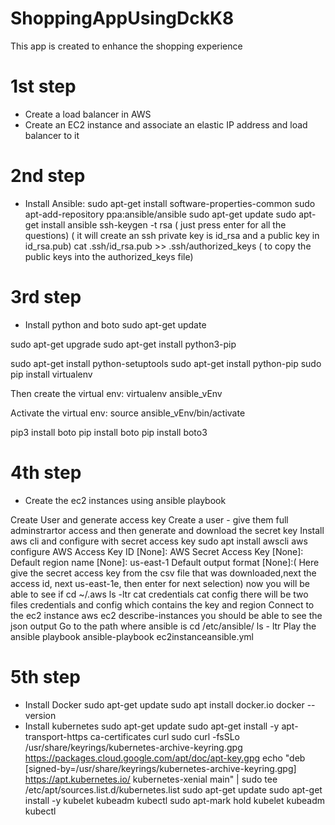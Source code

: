 # ShoppingAppUsingDckK8


This app is created to enhance the shopping experience

# 1st step
-  Create a load balancer in AWS
- Create an EC2 instance and associate an elastic IP address and load balancer to it 

# 2nd step
- Install Ansible:
sudo apt-get install software-properties-common
sudo apt-add-repository ppa:ansible/ansible
sudo apt-get update
sudo apt-get install ansible
ssh-keygen -t rsa ( just press enter for all the questions) ( it will create an ssh private key is id_rsa and a public key in id_rsa.pub) 
cat .ssh/id_rsa.pub >> .ssh/authorized_keys ( to copy the public keys into the authorized_keys file)

# 3rd step
- Install python and boto
sudo apt-get update

sudo apt-get upgrade
sudo apt-get install python3-pip

sudo apt-get install python-setuptools
sudo apt-get install python-pip
sudo pip install virtualenv

Then create the virtual env: 
virtualenv ansible_vEnv

Activate the virtual env: 
source ansible_vEnv/bin/activate

pip3 install boto
pip install boto
pip install boto3

# 4th step
- Create the ec2 instances using ansible playbook

Create User and generate access key
Create a user - give them full adminstrartor access and then generate and download the secret key
Install aws cli and configure with secret access key 
sudo apt  install awscli
aws configure 
AWS Access Key ID [None]: 
AWS Secret Access Key [None]: 
Default region name [None]: us-east-1
Default output format [None]:( Here give the secret access key from the csv file that was downloaded,next the access id, next us-east-1e, then enter for next selection)
now you will be able to see if
cd ~/.aws
ls -ltr
cat credentials
cat config
there will be two files credentials and config which contains the key and region
Connect to the ec2 instance
aws ec2 describe-instances
you should be able to see the json output
Go to the path where ansible is 
cd /etc/ansible/
ls - ltr
Play the ansible playbook
ansible-playbook ec2instanceansible.yml

# 5th step
- Install Docker
sudo apt-get update
sudo apt install docker.io
docker --version
- Install  kubernetes
sudo apt-get update
sudo apt-get install -y apt-transport-https ca-certificates curl
sudo curl -fsSLo /usr/share/keyrings/kubernetes-archive-keyring.gpg https://packages.cloud.google.com/apt/doc/apt-key.gpg
echo "deb [signed-by=/usr/share/keyrings/kubernetes-archive-keyring.gpg] https://apt.kubernetes.io/ kubernetes-xenial main" | sudo tee /etc/apt/sources.list.d/kubernetes.list
sudo apt-get update
sudo apt-get install -y kubelet kubeadm kubectl
sudo apt-mark hold kubelet kubeadm kubectl



